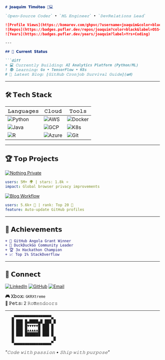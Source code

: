 ```markdown
# 𝗝𝗼𝗮𝗾𝘂𝗶𝗺 𝗧𝗶𝗺𝗼́𝘁𝗲𝗼 🧑💻

`𝙾𝚙𝚎𝚗-𝚂𝚘𝚞𝚛𝚌𝚎 𝙲𝚘𝚍𝚎𝚛` • `𝙼𝙻 𝙴𝚗𝚐𝚒𝚗𝚎𝚎𝚛` • `𝙳𝚎𝚟𝚁𝚎𝚕𝚊𝚝𝚒𝚘𝚗𝚜 𝙻𝚎𝚊𝚍`

![Profile Views](https://komarev.com/ghpvc/?username=joaquim&color=blueviolet)
![Repos](https://badges.pufler.dev/repos/joaquim?color=black&label=OSS+Repos)
![Years](https://badges.pufler.dev/years/joaquim?label=Yrs+Coding)

---

## 🌠 𝗖𝘂𝗿𝗿𝗲𝗻𝘁 𝗦𝘁𝗮𝘁𝘂𝘀

```diff
+ 💻 𝙲𝚞𝚛𝚛𝚎𝚗𝚝𝚕𝚢 𝙱𝚞𝚒𝚕𝚍𝚒𝚗𝚐: AI Analytics Platform (Python/ML)
! 📚 𝙻𝚎𝚊𝚛𝚗𝚒𝚗𝚐: Go • TensorFlow • K8s
# 📝 𝙻𝚊𝚝𝚎𝚜𝚝 𝙱𝚕𝚘𝚐: [𝙶𝚒𝚝𝙷𝚞𝚋 𝙲𝚛𝚘𝚗𝚓𝚘𝚋 𝚂𝚞𝚛𝚟𝚒𝚟𝚊𝚕 𝙶𝚞𝚒𝚍𝚎](𝘂𝗿𝗹)
```

---

## 🛠️ 𝗧𝗲𝗰𝗵 𝗦𝘁𝗮𝗰𝗸

| **𝙻𝚊𝚗𝚐𝚞𝚊𝚐𝚎𝚜** | **𝙲𝚕𝚘𝚞𝚍** | **𝚃𝚘𝚘𝚕𝚜** |
|----------------|-------------|-------------|
| ![Python](https://img.shields.io/badge/-Python-3776AB?logo=python&logoColor=white) | ![AWS](https://img.shields.io/badge/-AWS-232F3E?logo=amazonaws) | ![Docker](https://img.shields.io/badge/-Docker-2496ED?logo=docker) |
| ![Java](https://img.shields.io/badge/-Java-007396?logo=java) | ![GCP](https://img.shields.io/badge/-GCP-4285F4?logo=googlecloud) | ![K8s](https://img.shields.io/badge/-Kubernetes-326CE5?logo=kubernetes) |
| ![R](https://img.shields.io/badge/-R-276DC3?logo=r) | ![Azure](https://img.shields.io/badge/-Azure-0089D6?logo=microsoftazure) | ![Git](https://img.shields.io/badge/-Git-F05032?logo=git) |

---

## 🏆 𝗧𝗼𝗽 𝗣𝗿𝗼𝗷𝗲𝗰𝘁𝘀

[![Nothing Private](https://github-readme-stats.vercel.app/api/pin/?username=joaquim&repo=nothing-private&theme=radical)](https://github.com/joaquim/nothing-private)
```yaml
users: 5M+ 🌍 | stars: 1.8k ⭐
impact: Global browser privacy improvements
```

[![Blog Workflow](https://github-readme-stats.vercel.app/api/pin/?username=joaquim&repo=blog-post-workflow&theme=dark)](https://github.com/joaquim/blog-post-workflow)
```yaml
users: 5.6k+ 👥 | rank: Top 20 🏅
feature: Auto-update GitHub profiles
```

---

## 🏅 𝗔𝗰𝗵𝗶𝗲𝘃𝗲𝗺𝗲𝗻𝘁𝘀

```diff
+ 🥇 GitHub Angola Grant Winner
+ 🦆 DuckDuckGo Community Leader
+ 🏆 3x Hackathon Champion
+ 📈 Top 1% StackOverflow
```

---

## 📍 𝗖𝗼𝗻𝗻𝗲𝗰𝘁

[![LinkedIn](https://img.shields.io/badge/-𝙻𝚒𝚗𝚔𝚎𝚍𝙸𝚗-0077B5?style=flat&logo=linkedin)](https://linkedin.com/in/joaquim)
[![GitHub](https://img.shields.io/badge/-𝙶𝚒𝚝𝙷𝚞𝚋-181717?style=flat&logo=github)](https://github.com/joaquim)
[![Email](https://img.shields.io/badge/-𝙴𝚖𝚊𝚒𝚕-D14836?style=flat&logo=gmail)](mailto:joaquimcarlostimoteo1@gmail.com)

**🎮 𝚇𝚋𝚘𝚡:** `GKRXtreme`  
**🐶 𝙿𝚎𝚝𝚜:** 2 𝚁𝚘tt𝚎𝚗𝚍𝚘𝚘𝚛𝚜  

---

```
   ▄▀▀▀▀▀▀▀▀▀▀▀▀▀▀▀▀▀▄
   █ ███ █▄████▄█ ███ █
   █ ███ █▼▼▼▼▼█ ███ █
   █ ███ █▲▲▲▲▲█ ███ █
   █ ███ ███████ ███ █
   █                  █
   ▀▄▄▄▄▄▄▄▄▄▄▄▄▄▄▄▄▄▀
```

*"𝙲𝚘𝚍𝚎 𝚠𝚒𝚝𝚑 𝚙𝚊𝚜𝚜𝚒𝚘𝚗 • 𝚂𝚑𝚒𝚙 𝚠𝚒𝚝𝚑 𝚙𝚞𝚛𝚙𝚘𝚜𝚎"*
```
